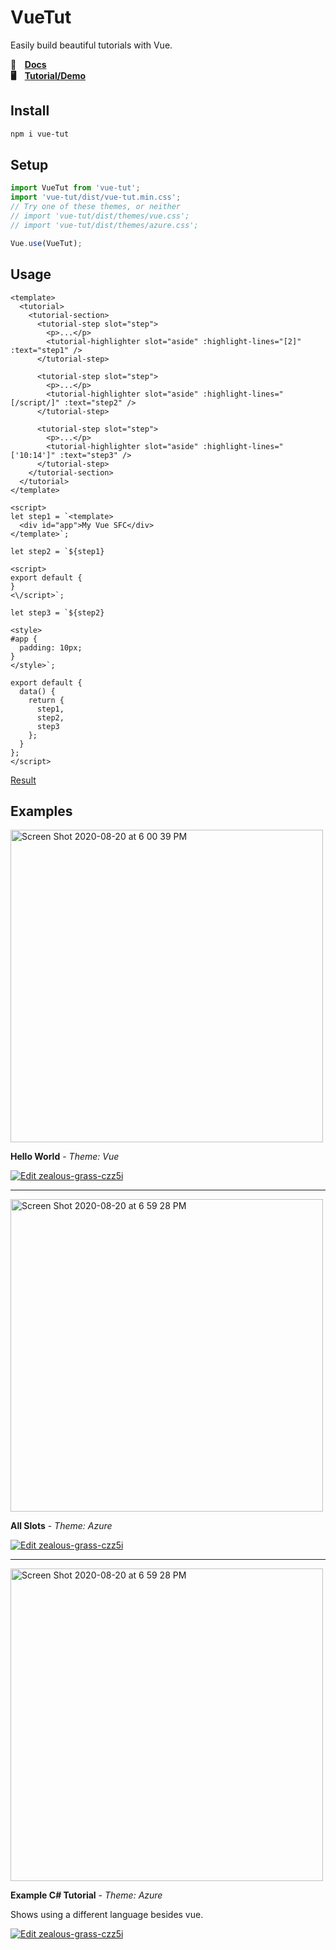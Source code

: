 # VueTut

Easily build beautiful tutorials with Vue.

**📒  ⠀[Docs](https://evwt.github.io/vue-tut/)**
<br>
**🖥  ⠀[Tutorial/Demo](https://vn192.csb.app/)**

## Install

```bash
npm i vue-tut
```

## Setup

```js
import VueTut from 'vue-tut';
import 'vue-tut/dist/vue-tut.min.css';
// Try one of these themes, or neither
// import 'vue-tut/dist/themes/vue.css';
// import 'vue-tut/dist/themes/azure.css';

Vue.use(VueTut);
```

## Usage

```vue
<template>
  <tutorial>
    <tutorial-section>
      <tutorial-step slot="step">
        <p>...</p>
        <tutorial-highlighter slot="aside" :highlight-lines="[2]" :text="step1" />
      </tutorial-step>

      <tutorial-step slot="step">
        <p>...</p>
        <tutorial-highlighter slot="aside" :highlight-lines="[/script/]" :text="step2" />
      </tutorial-step>

      <tutorial-step slot="step">
        <p>...</p>
        <tutorial-highlighter slot="aside" :highlight-lines="['10:14']" :text="step3" />
      </tutorial-step>
    </tutorial-section>
  </tutorial>
</template>

<script>
let step1 = `<template>
  <div id="app">My Vue SFC</div>
</template>`;

let step2 = `${step1}

<script>
export default {
}
<\/script>`;

let step3 = `${step2}

<style>
#app {
  padding: 10px;
}
</style>`;

export default {
  data() {
    return {
      step1,
      step2,
      step3
    };
  }
};
</script>
```

<a href="https://vn192.csb.app/" target="_blank">Result</a>

## Examples

<a href="https://czz5i.csb.app/" target="_blank"><img width="500" alt="Screen Shot 2020-08-20 at 6 00 39 PM" src="https://user-images.githubusercontent.com/611996/90835167-7b409280-e311-11ea-8e2d-5a685f46ad64.png"></a>

**Hello World** - _Theme: Vue_

[![Edit zealous-grass-czz5i](https://codesandbox.io/static/img/play-codesandbox.svg)](https://codesandbox.io/s/zealous-grass-czz5i?fontsize=14&hidenavigation=1&theme=light)

<hr>

<a href="https://g4si3.csb.app/" target="_blank"><img width="500" alt="Screen Shot 2020-08-20 at 6 59 28 PM" src="https://user-images.githubusercontent.com/611996/90837317-4f281000-e317-11ea-9d7a-d2286ece835c.png"></a>

**All Slots** - _Theme: Azure_

[![Edit zealous-grass-czz5i](https://codesandbox.io/static/img/play-codesandbox.svg)](https://codesandbox.io/s/determined-robinson-g4si3?fontsize=14&hidenavigation=1&theme=light)

<hr>

<a href="https://z3e3c.csb.app/" target="_blank"><img width="500" alt="Screen Shot 2020-08-20 at 6 59 28 PM" src="https://user-images.githubusercontent.com/611996/90942041-ac849580-e3d9-11ea-818c-a1d9bc82def1.png"></a>

**Example C# Tutorial** - _Theme: Azure_

Shows using a different language besides vue.

[![Edit zealous-grass-czz5i](https://codesandbox.io/static/img/play-codesandbox.svg)](https://codesandbox.io/s/spring-cdn-z3e3c?fontsize=14&hidenavigation=1&theme=light)


